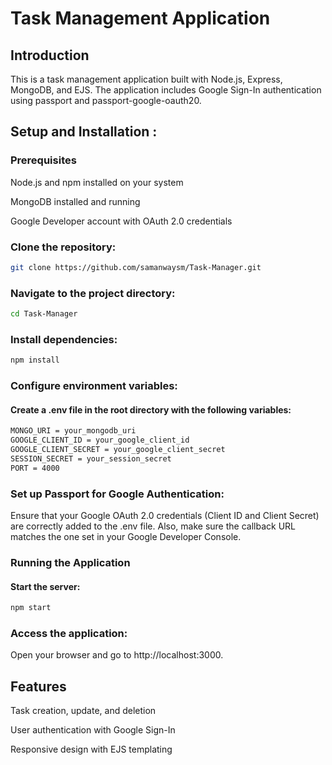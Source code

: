 # Task Management Application
## Introduction
This is a task management application built with Node.js, Express, MongoDB, and EJS. The application includes Google Sign-In authentication using passport and passport-google-oauth20.


## Setup and Installation :
### Prerequisites
Node.js and npm installed on your system

MongoDB installed and running

Google Developer account with OAuth 2.0 credentials

### Clone the repository:

```bash
git clone https://github.com/samanwaysm/Task-Manager.git
```

### Navigate to the project directory:

```bash
cd Task-Manager
```

### Install dependencies:

```bash
npm install
```

### Configure environment variables:
#### Create a .env file in the root directory with the following variables:
```bash
MONGO_URI = your_mongodb_uri
GOOGLE_CLIENT_ID = your_google_client_id
GOOGLE_CLIENT_SECRET = your_google_client_secret
SESSION_SECRET = your_session_secret
PORT = 4000
```

### Set up Passport for Google Authentication:

Ensure that your Google OAuth 2.0 credentials (Client ID and Client Secret) are correctly added to the .env file. Also, make sure the callback URL matches the one set in your Google Developer Console.

### Running the Application

#### Start the server:

```bash
npm start
```

### Access the application:

Open your browser and go to http://localhost:3000.

## Features

Task creation, update, and deletion

User authentication with Google Sign-In

Responsive design with EJS templating
